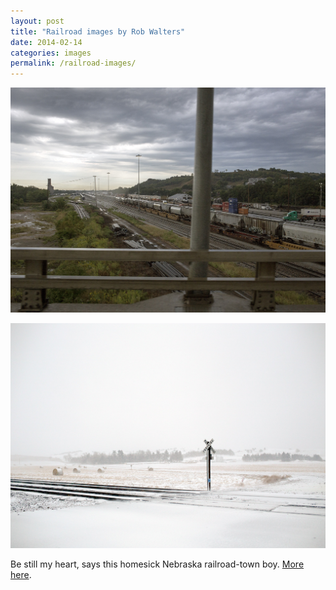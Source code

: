 ```yaml
---
layout: post
title: "Railroad images by Rob Walters"
date: 2014-02-14
categories: images
permalink: /railroad-images/
---
```


![Railroad by Rob Walters](https://github.com/matthewjmiller/mattmiller/blob/gh-pages/_assets/railroad.jpg?raw=true)

![Another by Rob Walters](https://github.com/matthewjmiller/mattmiller/blob/gh-pages/_assets/railroad2.jpg?raw=true)

Be still my heart, says this homesick Nebraska railroad-town boy. [More here](http://onthathill.tumblr.com/post/76648769851/rob-walters-on-americanguide).